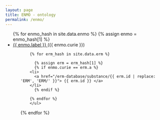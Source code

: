 ```yaml
---
layout: page
title: ENMO - ontology
permalink: /enmo/
---
```

<div class="tag-cloud">
<ul>
{% for enmo_hash in site.data.enmo %}
{% assign enmo = enmo_hash[1] %}
  <li>
    <a href="{{ enmo.URI }}">
      {{ enmo.label }} </a>  ({{ enmo.curie }})
      <ul>
        
        {% for erm_hash in site.data.erm %}
        
          {% assign erm = erm_hash[1] %}
          {% if enmo.curie == erm.a %}
        <li>
          <a href="/erm-database/substance/{{ erm.id | replace: 'ERM', 'ERM/' }}"> {{ erm.id }} </a>
        </li>
          {% endif %}
        
        {% endfor %}
        </ul>
    
  </li>
{% endfor %}
</ul>
</div>